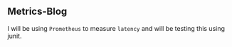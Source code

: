 ## Metrics-Blog

I will be using `Prometheus` to measure `latency` and will be testing this using junit.
